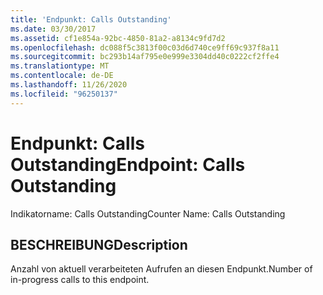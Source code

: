 ```yaml
---
title: 'Endpunkt: Calls Outstanding'
ms.date: 03/30/2017
ms.assetid: cf1e854a-92bc-4850-81a2-a8134c9fd7d2
ms.openlocfilehash: dc088f5c3813f00c03d6d740ce9ff69c937f8a11
ms.sourcegitcommit: bc293b14af795e0e999e3304dd40c0222cf2ffe4
ms.translationtype: MT
ms.contentlocale: de-DE
ms.lasthandoff: 11/26/2020
ms.locfileid: "96250137"
---
```

# <a name="endpoint-calls-outstanding"></a><span data-ttu-id="3bf43-102">Endpunkt: Calls Outstanding</span><span class="sxs-lookup"><span data-stu-id="3bf43-102">Endpoint: Calls Outstanding</span></span>

<span data-ttu-id="3bf43-103">Indikatorname: Calls Outstanding</span><span class="sxs-lookup"><span data-stu-id="3bf43-103">Counter Name: Calls Outstanding</span></span>  
  
## <a name="description"></a><span data-ttu-id="3bf43-104">BESCHREIBUNG</span><span class="sxs-lookup"><span data-stu-id="3bf43-104">Description</span></span>  

 <span data-ttu-id="3bf43-105">Anzahl von aktuell verarbeiteten Aufrufen an diesen Endpunkt.</span><span class="sxs-lookup"><span data-stu-id="3bf43-105">Number of in-progress calls to this endpoint.</span></span>
